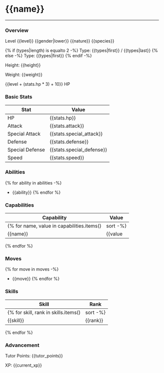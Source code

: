 # {{name}}
------------------------------------------------------------------------

### Overview
Level {{level}} {{gender|lower}} {{nature}} {{species}}

{% if (types|length) is equalto 2 -%}
Type: {{types|first}} / {{types|last}}
{% else -%}
Type: {{types|first}}
{% endif -%}

Height: {{height}}

Weight: {{weight}}

{{level + (stats.hp * 3) + 10}} HP

### Basic Stats
| Stat              | Value |
| ----------------- | ----- |
| HP                | {{stats.hp}} |
| Attack            | {{stats.attack}} |
| Special Attack    | {{stats.special_attack}} |
| Defense           | {{stats.defense}} |
| Special Defense   | {{stats.special_defense}} |
| Speed             | {{stats.speed}} |

### Abilities
{% for ability in abilities -%}
* {{ability}}
{% endfor %}
### Capabilities
| Capability    | Value |
| ------------- | ----- |
{% for name, value in capabilities.items()|sort -%}
| {{name}} | {{value|default('', True)}} |
{% endfor %}
### Moves
{% for move in moves -%}
* {{move}}
{% endfor %}
### Skills
| Skill         | Rank |
| ------------- | ---- |
{% for skill, rank in skills.items()|sort -%}
| {{skill}} | {{rank}} |
{% endfor %}
### Advancement
Tutor Points: {{tutor_points}}

XP: {{current_xp}}


